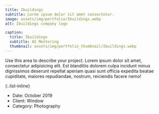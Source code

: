 ```yaml
---
title: Ibuildings
subtitle: Lorem ipsum dolor sit amet consectetur.
image: assets/img/portfolio/Ibuildings.webp
alt: Ibuildings company logo

caption:
  title: Ibuildings
  subtitle: AI Mentoring
  thumbnail: assets/img/portfolio_thumbnail/Ibuildings.webp
---
```

Use this area to describe your project. Lorem ipsum dolor sit amet, consectetur adipisicing elit. Est blanditiis dolorem culpa incidunt minus dignissimos deserunt repellat aperiam quasi sunt officia expedita beatae cupiditate, maiores repudiandae, nostrum, reiciendis facere nemo!

{:.list-inline}
- Date: October 2019
- Client: Window
- Category: Photography

